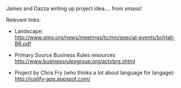 James and Dazza writing up project idea.... from xmass!

Relevant links:

* Landscape:  
http://www.omg.org/news/meetings/tc/mn/special-events/br/Hall-BR.pdf

* Primary Source Business Rules resources    
http://www.businessrulesgroup.org/actvbrg.shtml

* Project by Chris Fry (who thinks a lot about language for langage):    
http://justify-app.appspot.com/
